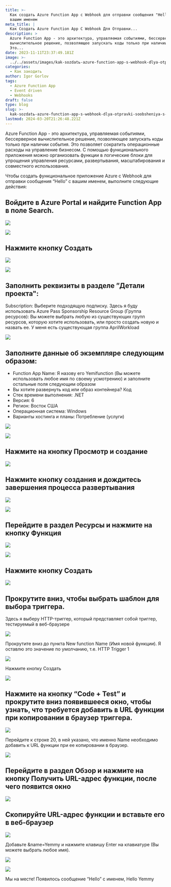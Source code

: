 ```yaml
---
title: >-
  Как создать Azure Function App с Webhook для отправки сообщения "Hello" с
  вашим именем
meta_title: |
  Как Создать Azure Function App С Webhook Для Отправки...
description: >
  Azure Function App - это архитектура, управляемая событиями, бессерверное
  вычислительное решение, позволяющее запускать коды только при наличии события.
  Это...
date: 2023-11-11T23:37:49.181Z
image: >-
  ../../assets/images/kak-sozdatь-azure-function-app-s-webhook-dlya-otpravki-soobsheniya-s-vashim-imenem-Nov-12-2023.avif
categories:
  - Как закодить
author: Igor Gorlov
tags:
  - Azure Function App
  - Event driven
  - Webhooks
draft: false
type: blog
slug: >-
  kak-sozdatь-azure-function-app-s-webhook-dlya-otpravki-soobsheniya-s-vashim-imenem
lastmod: 2024-03-20T21:26:48.221Z
---
```


Azure Function App - это архитектура, управляемая событиями, бессерверное вычислительное решение, позволяющее запускать коды только при наличии события. Это позволяет сократить операционные расходы на управление бизнесом.
С помощью функционального приложения можно организовать функции в логические блоки для упрощения управления ресурсами, развертывания, масштабирования и совместного использования.

Чтобы создать функциональное приложение Azure с Webhook для отправки сообщения “Hello” с вашим именем, выполните следующие действия:

## Войдите в Azure Portal и найдите Function App в поле Search.

![](https://res.cloudinary.com/practicaldev/image/fetch/s--7_I9iIRz--/c_limit%2Cf_auto%2Cfl_progressive%2Cq_auto%2Cw_800/https://dev-to-uploads.s3.amazonaws.com/uploads/articles/2j22o75b2h6r33k3pq8g.png)

![](https://res.cloudinary.com/practicaldev/image/fetch/s--bKQrGGkU--/c_limit%2Cf_auto%2Cfl_progressive%2Cq_auto%2Cw_800/https://dev-to-uploads.s3.amazonaws.com/uploads/articles/p140ftk3o0fdszbeu1la.png)

## Нажмите кнопку Создать

![](https://res.cloudinary.com/practicaldev/image/fetch/s--MunT0ql4--/c_limit%2Cf_auto%2Cfl_progressive%2Cq_auto%2Cw_800/https://dev-to-uploads.s3.amazonaws.com/uploads/articles/5fhg18okl4o021d6lzi6.png)

![](https://res.cloudinary.com/practicaldev/image/fetch/s--Q_UtpeuK--/c_limit%2Cf_auto%2Cfl_progressive%2Cq_auto%2Cw_800/https://dev-to-uploads.s3.amazonaws.com/uploads/articles/aj2p76gxu532o2zwttf3.png)

## Заполнить реквизиты в разделе ”Детали проекта":

Subscription: Выберите подходящую подписку. Здесь я буду использовать Azure Pass Sponsorship
Resource Group (Группа ресурсов): Вы можете выбрать любую из существующих групп ресурсов, которую хотите использовать, или просто создать новую и назвать ее. У меня есть существующая группа AprilWorkload

![](https://res.cloudinary.com/practicaldev/image/fetch/s--vsDNkNYh--/c_limit%2Cf_auto%2Cfl_progressive%2Cq_auto%2Cw_800/https://dev-to-uploads.s3.amazonaws.com/uploads/articles/9gzb6q85tzixb8inzj22.png)

## Заполните данные об экземпляре следующим образом:

- Function App Name: Я назову его Yemifunction (Вы можете использовать любое имя по своему усмотрению) и заполните остальные поля следующим образом
- Вы хотите развернуть код или образ контейнера? Код
- Стек времени выполнения: .NET
- Версия: 6
- Регион: Восток США
- Операционная система: Windows
- Варианты хостинга и планы: Потребление (услуги)

![](https://res.cloudinary.com/practicaldev/image/fetch/s--QqWcWF-Z--/c_limit%2Cf_auto%2Cfl_progressive%2Cq_auto%2Cw_800/https://dev-to-uploads.s3.amazonaws.com/uploads/articles/29bitysrkgmstuzb9z3h.png)

![](https://res.cloudinary.com/practicaldev/image/fetch/s--BO1cbcF4--/c_limit%2Cf_auto%2Cfl_progressive%2Cq_auto%2Cw_800/https://dev-to-uploads.s3.amazonaws.com/uploads/articles/43kdrmtzp1fzo9otcdpx.png)

## Нажмите на кнопку Просмотр и создание

![](https://res.cloudinary.com/practicaldev/image/fetch/s--O8Rqc9Jj--/c_limit%2Cf_auto%2Cfl_progressive%2Cq_auto%2Cw_800/https://dev-to-uploads.s3.amazonaws.com/uploads/articles/5ddxob682grvozslpdt5.png)

## Нажмите кнопку создания и дождитесь завершения процесса развертывания

![](https://res.cloudinary.com/practicaldev/image/fetch/s--PP0UgBmf--/c_limit%2Cf_auto%2Cfl_progressive%2Cq_auto%2Cw_800/https://dev-to-uploads.s3.amazonaws.com/uploads/articles/75xssgzmfvs29igj82nd.png)

![](https://res.cloudinary.com/practicaldev/image/fetch/s--VDn6o0RF--/c_limit%2Cf_auto%2Cfl_progressive%2Cq_auto%2Cw_800/https://dev-to-uploads.s3.amazonaws.com/uploads/articles/3ytlf7k6xvd1mgknrqzc.png)

## Перейдите в раздел Ресурсы и нажмите на кнопку Функция

![](https://res.cloudinary.com/practicaldev/image/fetch/s--eNshGUHd--/c_limit%2Cf_auto%2Cfl_progressive%2Cq_auto%2Cw_800/https://dev-to-uploads.s3.amazonaws.com/uploads/articles/f2fp42w92dpzalysezz6.png)

![](https://res.cloudinary.com/practicaldev/image/fetch/s--xXJfq0d7--/c_limit%2Cf_auto%2Cfl_progressive%2Cq_auto%2Cw_800/https://dev-to-uploads.s3.amazonaws.com/uploads/articles/w5p8mwox2k1ny68noztr.png)

## Нажмите кнопку Создать

![](https://res.cloudinary.com/practicaldev/image/fetch/s---aXhVt6h--/c_limit%2Cf_auto%2Cfl_progressive%2Cq_auto%2Cw_800/https://dev-to-uploads.s3.amazonaws.com/uploads/articles/bn5v1pkdzz3snyszvvse.png)

## Прокрутите вниз, чтобы выбрать шаблон для выбора триггера.

Здесь я выберу HTTP-триггер, который представляет собой триггер, тестируемый в веб-браузере

![](https://res.cloudinary.com/practicaldev/image/fetch/s--HsJWXSmA--/c_limit%2Cf_auto%2Cfl_progressive%2Cq_auto%2Cw_800/https://dev-to-uploads.s3.amazonaws.com/uploads/articles/98qz1d118y0gykrp0ws7.png)

Прокрутите вниз до пункта New function Name (Имя новой функции). Я оставлю это значение по умолчанию, т.е. HTTP Trigger 1

![](https://res.cloudinary.com/practicaldev/image/fetch/s--q8bq8CJ4--/c_limit%2Cf_auto%2Cfl_progressive%2Cq_auto%2Cw_800/https://dev-to-uploads.s3.amazonaws.com/uploads/articles/votif5f5kj2gcqcj0y8s.png)

Нажмите кнопку Создать

![](https://res.cloudinary.com/practicaldev/image/fetch/s--jtQWMC_Y--/c_limit%2Cf_auto%2Cfl_progressive%2Cq_auto%2Cw_800/https://dev-to-uploads.s3.amazonaws.com/uploads/articles/bo6pr4ap50pz3k1o8fg7.png)

## Нажмите на кнопку “Code + Test” и прокрутите вниз появившееся окно, чтобы узнать, что требуется добавить в URL функции при копировании в браузер триггера.

![](https://res.cloudinary.com/practicaldev/image/fetch/s--08jfDqYQ--/c_limit%2Cf_auto%2Cfl_progressive%2Cq_auto%2Cw_800/https://dev-to-uploads.s3.amazonaws.com/uploads/articles/x9lnuryjvjgthxz4mem7.png)

Перейдите к строке 20, в ней указано, что именно Name необходимо добавить к URL функции при ее копировании в браузер.

![](https://res.cloudinary.com/practicaldev/image/fetch/s--6BNgTnM5--/c_limit%2Cf_auto%2Cfl_progressive%2Cq_auto%2Cw_800/https://dev-to-uploads.s3.amazonaws.com/uploads/articles/d2wcofx5snreerf5q55o.png)

## Перейдите в раздел Обзор и нажмите на кнопку Получить URL-адрес функции, после чего появится окно

![](https://res.cloudinary.com/practicaldev/image/fetch/s--7yk-rR6L--/c_limit%2Cf_auto%2Cfl_progressive%2Cq_auto%2Cw_800/https://dev-to-uploads.s3.amazonaws.com/uploads/articles/diu8n3zkyw51kcjvxjbb.png)

## Скопируйте URL-адрес функции и вставьте его в веб-браузер

![](https://res.cloudinary.com/practicaldev/image/fetch/s--iNdWcJaD--/c_limit%2Cf_auto%2Cfl_progressive%2Cq_auto%2Cw_800/https://dev-to-uploads.s3.amazonaws.com/uploads/articles/0abg5dng0fsxvazv2mzm.png)

Добавьте &name=Yemmy и нажмите клавишу Enter на клавиатуре (Вы можете выбрать любое имя).

![](https://res.cloudinary.com/practicaldev/image/fetch/s--b5t5pAO9--/c_limit%2Cf_auto%2Cfl_progressive%2Cq_auto%2Cw_800/https://dev-to-uploads.s3.amazonaws.com/uploads/articles/a4u7nugn45b8f4lcm2t3.png)

![](https://res.cloudinary.com/practicaldev/image/fetch/s--kKjLED_u--/c_limit%2Cf_auto%2Cfl_progressive%2Cq_auto%2Cw_800/https://dev-to-uploads.s3.amazonaws.com/uploads/articles/g34afr13q1pmz51lip1u.png)

Мы на месте! Появилось сообщение “Hello” с именем,
Hello Yemmy
